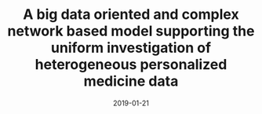 ---
title: 'A big data oriented and complex network based model supporting the uniform investigation of heterogeneous personalized medicine data'
collection: publications
permalink: /publication/2019-01-21-Proceedings - 2018 IEEE International Conference on Bioinformatics and Biomedicine, BIBM 2018.md
excerpt: 'P.L. Giudice, D.  Ursino, L.  Virgili'
date: 2019-01-21
venue: 'Proceedings - 2018 IEEE International Conference on Bioinformatics and Biomedicine, BIBM 2018'
link: 'https://doi.org/10.1109/BIBM.2018.8621077'
---